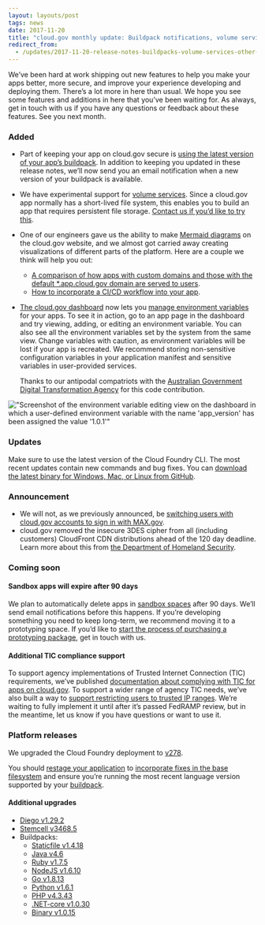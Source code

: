 ```yaml
---
layout: layouts/post
tags: news
date: 2017-11-20
title: "cloud.gov monthly update: Buildpack notifications, volume services, and other new features"
redirect_from:
  - /updates/2017-11-20-release-notes-buildpacks-volume-services-other-new-features/
---
```


We’ve been hard at work shipping out new features to help you make your apps better, more secure, and improve your experience developing and deploying them. There’s a lot more in here than usual. We hope you see some features and additions in here that you’ve been waiting for. As always, get in touch with us if you have any questions or feedback about these features. See you next month.

### Added

- Part of keeping your app on cloud.gov secure is [using the latest version of your app’s buildpack](/docs/apps/app-maintenance). In addition to keeping you updated in these release notes, we’ll now send you an email notification when a new version of your buildpack is available.
- We have experimental support for [volume services](/docs/apps/experimental/experimental). Since a cloud.gov app normally has a short-lived file system, this enables you to build an app that requires persistent file storage. [Contact us if you’d like to try this](/docs/apps/experimental/experimental).
- One of our engineers gave us the ability to make [Mermaid diagrams](https://mermaidjs.github.io/) on the cloud.gov website, and we almost got carried away creating visualizations of different parts of the platform. Here are a couple we think will help you out:
  - [A comparison of how apps with custom domains and those with the default \*.app.cloud.gov domain are served to users](/docs/apps/custom-domains#comparison-of-default-domains-and-custom-domains).
  - [How to incorporate a CI/CD workflow into your app](/docs/apps/continuous-deployment#configure-your-service).
- [The cloud.gov dashboard](https://dashboard.fr.cloud.gov/) now lets you [manage environment variables](https://docs.cloudfoundry.org/devguide/deploy-apps/environment-variable.html) for your apps. To see it in action, go to an app page in the dashboard and try viewing, adding, or editing an environment variable. You can also see all the environment variables set by the system from the same view. Change variables with caution, as environment variables will be lost if your app is recreated. We recommend storing non-sensitive configuration variables in your application manifest and sensitive variables in user-provided services.

  Thanks to our antipodal compatriots with the [Australian Government Digital Transformation Agency](https://www.dta.gov.au/what-we-do/platforms/cloud/) for this code contribution.

!["Screenshot of the environment variable editing view on the dashboard in which a user-defined environment variable with the name 'app_version' has been assigned the value '1.0.1'"]({{site.baseurl}}/img/dashboard-envs.png)

### Updates

Make sure to use the latest version of the Cloud Foundry CLI. The most recent updates contain new commands and bug fixes. You can [download the latest binary for Windows, Mac, or Linux from GitHub](https://github.com/cloudfoundry/cli/releases).

### Announcement

- We will not, as we previously announced, be [switching users with cloud.gov accounts to sign in with MAX.gov](/updates/2017-08-21-max-gov-migration-instructions).
- cloud.gov removed the insecure 3DES cipher from all (including customers) CloudFront CDN distributions ahead of the 120 day deadline. Learn more about this from [the Department of Homeland Security](https://cyber.dhs.gov/#ii-required-actions).

### Coming soon

#### Sandbox apps will expire after 90 days

We plan to automatically delete apps in [sandbox spaces](/docs/pricing/free-limited-sandbox#sandbox-limitations) after 90 days. We’ll send email notifications before this happens. If you’re developing something you need to keep long-term, we recommend moving it to a prototyping space. If you’d like to [start the process of purchasing a prototyping package](/docs/pricing/prototyping), get in touch with us.

#### Additional TIC compliance support

To support agency implementations of Trusted Internet Connection (TIC) requirements, we’ve published [documentation about complying with TIC for apps on cloud.gov](/docs/compliance/meeting-tic-requirements). To support a wider range of agency TIC needs, we’ve also built a way to [support restricting users to trusted IP ranges](/docs/apps/experimental/restricting-users-to-trusted-ip-ranges). We’re waiting to fully implement it until after it’s passed FedRAMP review, but in the meantime, let us know if you have questions or want to use it.

### Platform releases

We upgraded the Cloud Foundry deployment to [v278](https://github.com/cloudfoundry/cf-release/releases/tag/v278).

You should [restage your application](/docs/apps/app-maintenance) to [incorporate fixes in the base filesystem](https://docs.cloudfoundry.org/devguide/deploy-apps/stacks.html#cli-commands) and ensure you’re running the most recent language version supported by your [buildpack](https://docs.cloudfoundry.org/buildpacks/).

#### Additional upgrades

- [Diego v1.29.2](https://github.com/cloudfoundry/diego-release/releases/tag/v1.29.2)
- [Stemcell v3468.5](https://bosh.io/stemcells/bosh-aws-xen-hvm-ubuntu-trusty-go_agent)
- Buildpacks:
  - [Staticfile v1.4.18](https://github.com/cloudfoundry/staticfile-buildpack/releases/tag/v1.4.18)
  - [Java v4.6](https://github.com/cloudfoundry/java-buildpack/releases/tag/v4.6)
  - [Ruby v1.7.5](https://github.com/cloudfoundry/ruby-buildpack/releases/tag/v1.7.5)
  - [NodeJS v1.6.10](https://github.com/cloudfoundry/nodejs-buildpack/releases/tag/v1.6.10)
  - [Go v1.8.13](https://github.com/cloudfoundry/go-buildpack/releases/tag/v1.8.13)
  - [Python v1.6.1](https://github.com/cloudfoundry/python-buildpack/releases/tag/v1.6.1)
  - [PHP v4.3.43](https://github.com/cloudfoundry/php-buildpack/releases/tag/v4.3.43)
  - [.NET-core v1.0.30](https://github.com/cloudfoundry/dotnet-core-buildpack/releases/tag/v1.0.30)
  - [Binary v1.0.15](https://github.com/cloudfoundry/binary-buildpack/releases/tag/v1.0.15)
